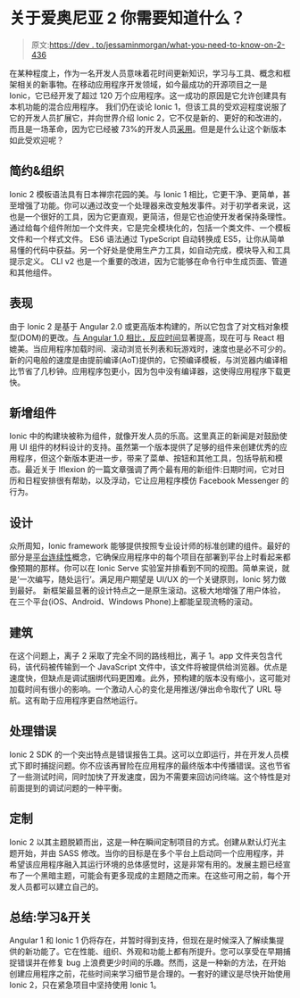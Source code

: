 # 关于爱奥尼亚 2 你需要知道什么？

> 原文:[https://dev . to/jessaminmorgan/what-you-need-to-know-on-2-436](https://dev.to/jessaminmorgan/what-you-need-to-know-about-ionic-2-436)

在某种程度上，作为一名开发人员意味着花时间更新知识，学习与工具、概念和框架相关的新事物。在移动应用程序开发领域，如今最成功的开源项目之一是 Ionic，它已经开发了超过 120 万个应用程序。这一成功的原因是它允许创建具有本机功能的混合应用程序。
我们仍在谈论 Ionic 1，但该工具的受欢迎程度说服了它的开发人员扩展它，并向世界介绍 Ionic 2，它不仅是新的、更好的和改进的，而且是一场革命，因为它已经被 73%的开发人员[采用](https://ionicframework.com/survey/2017#results)。但是是什么让这个新版本如此受欢迎呢？

## 简约&组织

Ionic 2 模板语法具有日本禅宗花园的美。与 Ionic 1 相比，它更干净、更简单，甚至增强了功能。你可以通过改变一个处理器来改变触发事件。对于初学者来说，这也是一个很好的工具，因为它更直观，更简洁，但是它也迫使开发者保持条理性。通过给每个组件附加一个文件夹，它是完全模块化的，包括一个类文件、一个模板文件和一个样式文件。
ES6 语法通过 TypeScript 自动转换成 ES5，让你从简单易懂的代码中获益。另一个好处是使用生产力工具，如自动完成，模块导入和工具提示定义。
CLI v2 也是一个重要的改进，因为它能够在命令行中生成页面、管道和其他组件。

## 表现

由于 Ionic 2 是基于 Angular 2.0 或更高版本构建的，所以它包含了对文档对象模型(DOM)的更改。[与 Angular 1.0 相比，反应时间](https://www.toptal.com/ionic/ionic-1-vs-ionic-2-key-differences/)显著提高，现在可与 React 相媲美。当应用程序加载时间、滚动浏览长列表和玩游戏时，速度也是必不可少的。
新的闪电般的速度是由提前编译(AoT)提供的，它预编译模板，与浏览器内编译相比节省了几秒钟。应用程序包更小，因为包中没有编译器，这使得应用程序下载更快。

## 新增组件

Ionic 中的构建块被称为组件，就像开发人员的乐高。这里真正的新闻是对鼓励使用 UI 组件的材料设计的支持。虽然第一个版本提供了足够的组件来创建优秀的应用程序，但这个新版本更进一步，带来了菜单、按钮和其他工具，包括导航和模态。最近关于 Iflexion 的一篇文章强调了两个最有用的新组件:日期时间，它对日历和日程安排很有帮助，以及浮动，它让应用程序模仿 Facebook Messenger 的行为。

## 设计

众所周知，Ionic framework 能够提供按照专业设计师的标准创建的组件。最好的部分是[平台连续性](http://blog.ionic.io/platform-continuity/)概念，它确保应用程序中的每个项目在部署到平台上时看起来都像预期的那样。你可以在 Ionic Serve 实验室并排看到不同的视图。简单来说，就是‘一次编写，随处运行’。满足用户期望是 UI/UX 的一个关键原则，Ionic 努力做到最好。
新框架最显著的设计特点之一是原生滚动。这极大地增强了用户体验，在三个平台(iOS、Android、Windows Phone)上都能呈现流畅的滚动。

## 建筑

在这个问题上，离子 2 采取了完全不同的路线相比，离子 1。app 文件夹包含代码，该代码被传输到一个 JavaScript 文件中，该文件将被提供给浏览器。优点是速度快，但缺点是调试捆绑代码更困难。此外，预构建的版本没有缩小，这可能对加载时间有很小的影响。一个激动人心的变化是用推送/弹出命令取代了 URL 导航。这有助于应用程序更自然地运行。

## 处理错误

Ionic 2 SDK 的一个突出特点是错误报告工具。这可以立即运行，并在开发人员模式下即时捕捉问题。你不应该再冒险在应用程序的最终版本中传播错误。这也节省了一些测试时间，同时加快了开发速度，因为不需要来回访问终端。这个特性是对前面提到的调试问题的一种平衡。

## 定制

Ionic 2 以其主题脱颖而出，这是一种在瞬间定制项目的方式。创建从默认灯光主题开始，并由 SASS 修改。当你的目标是在多个平台上启动同一个应用程序，并希望该应用程序融入其运行环境的总体感觉时，这是非常有用的。发展主题已经宣布了一个黑暗主题，可能会有更多现成的主题随之而来。在这些可用之前，每个开发人员都可以建立自己的。

## 总结:学习&开关

Angular 1 和 Ionic 1 仍将存在，并暂时得到支持，但现在是时候深入了解续集提供的新功能了。它在性能、组织、外观和功能上都有所提升。您可以享受在早期捕捉错误并在修复 bug 上浪费更少时间的乐趣。然而，这是一种新的方法，在开始创建应用程序之前，花些时间来学习细节是合理的。一套好的建议是尽快开始使用 Ionic 2，只在紧急项目中坚持使用 Ionic 1。